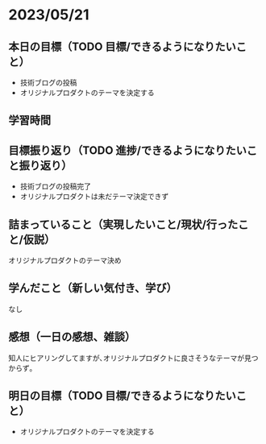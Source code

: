 # 2023/05/21
## 本日の目標（TODO 目標/できるようになりたいこと）
- 技術ブログの投稿
- オリジナルプロダクトのテーマを決定する
## 学習時間
## 目標振り返り（TODO 進捗/できるようになりたいこと振り返り）
- 技術ブログの投稿完了
- オリジナルプロダクトは未だテーマ決定できず
## 詰まっていること（実現したいこと/現状/行ったこと/仮説）
オリジナルプロダクトのテーマ決め
## 学んだこと（新しい気付き、学び）
なし
## 感想（一日の感想、雑談）
知人にヒアリングしてますが､オリジナルプロダクトに良さそうなテーマが見つからず｡
## 明日の目標（TODO 目標/できるようになりたいこと）
- オリジナルプロダクトのテーマを決定する
